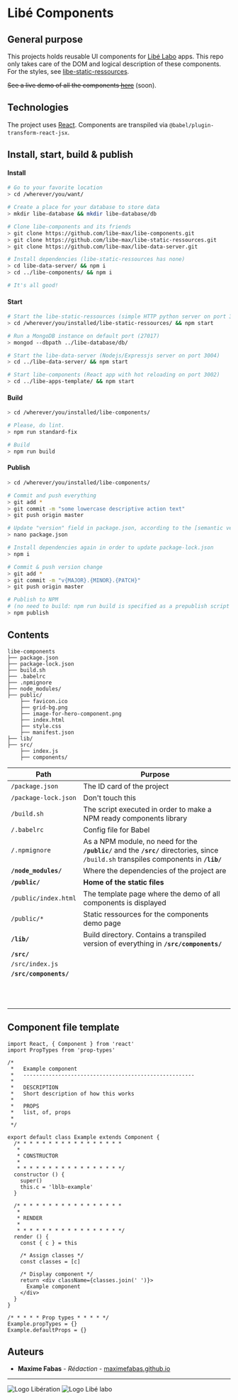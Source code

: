 # Libé Components

## General purpose

This projects holds reusable UI components for [Libé Labo](https://www.liberation.fr/libe-labo-data-nouveaux-formats,100538) apps. This repo only takes care of the DOM and logical description of these components. For the styles, see [libe-static-ressources](https://github.com/libe-max/libe-static-ressources/blob/master/README.md).

~~See a live demo of all the components [here](https://www.liberation.fr/apps/static/demo)~~ (soon).

## Technologies

The project uses [React](https://reactjs.org/). Components are transpiled via `@babel/plugin-transform-react-jsx`.

## Install, start, build & publish

#### Install

```bash
# Go to your favorite location
> cd /wherever/you/want/

# Create a place for your database to store data
> mkdir libe-database && mkdir libe-database/db

# Clone libe-components and its friends
> git clone https://github.com/libe-max/libe-components.git
> git clone https://github.com/libe-max/libe-static-ressources.git
> git clone https://github.com/libe-max/libe-data-server.git

# Install dependencies (libe-static-ressources has none)
> cd libe-data-server/ && npm i
> cd ../libe-components/ && npm i

# It's all good!
```

#### Start

```bash
# Start the libe-static-ressources (simple HTTP python server on port 3003)
> cd /wherever/you/installed/libe-static-ressources/ && npm start

# Run a MongoDB instance on default port (27017)
> mongod --dbpath ../libe-database/db/

# Start the libe-data-server (Nodejs/Expressjs server on port 3004)
> cd ../libe-data-server/ && npm start

# Start libe-components (React app with hot reloading on port 3002)
> cd ../libe-apps-template/ && npm start
```

#### Build

```bash
> cd /wherever/you/installed/libe-components/

# Please, do lint.
> npm run standard-fix

# Build
> npm run build
```

#### Publish

```bash
> cd /wherever/you/installed/libe-components/

# Commit and push everything
> git add *
> git commit -m "some lowercase descriptive action text"
> git push origin master

# Update "version" field in package.json, according to the [semantic versionning](https://semver.org/) method.
> nano package.json

# Install dependencies again in order to update package-lock.json
> npm i

# Commit & push version change
> git add *
> git commit -m "v{MAJOR}.{MINOR}.{PATCH}"
> git push origin master

# Publish to NPM
# (no need to build: npm run build is specified as a prepublish script in package.json)
> npm publish
```



## Contents

```
libe-components
├── package.json
├── package-lock.json
├── build.sh
├── .babelrc
├── .npmignore
├── node_modules/
├── public/
    ├── favicon.ico
    ├── grid-bg.png
    ├── image-for-hero-component.png
    ├── index.html
    ├── style.css
    ├── manifest.json
├── lib/
├── src/
    ├── index.js
    ├── components/
```



| Path                   | Purpose                                                      |
| ---------------------- | ------------------------------------------------------------ |
| `/package.json`        | The ID card of the project                                   |
| `/package-lock.json`   | Don't touch this                                             |
| `/build.sh`            | The script executed in order to make a NPM ready components library |
| `/.babelrc`            | Config file for Babel                                        |
| `/.npmignore`          | As a NPM module, no need for the **`/public/`** and the **`/src/`** directories, since `/build.sh`  transpiles components in **`/lib/`** |
| **`/node_modules/`**   | Where the dependencies of the project are                    |
| **`/public/`**         | **Home of the static files**                                 |
| `/public/index.html`   | The template page where the demo of all components is displayed |
| `/public/*`            | Static ressources for the components demo page               |
| **`/lib/`**            | Build directory. Contains a transpiled version of everything in **`/src/components/`** |
| **`/src/`**            |                                                              |
| `/src/index.js`        |                                                              |
| **`/src/components/`** |                                                              |
|                        |                                                              |
|                        |                                                              |
|                        |                                                              |
|                        |                                                              |
|                        |                                                              |
|                        |                                                              |
|                        |                                                              |
|                        |                                                              |
|                        |                                                              |
|                        |                                                              |
|                        |                                                              |



## Component file template

```react
import React, { Component } from 'react'
import PropTypes from 'prop-types'

/*
 *   Example component
 *   ------------------------------------------------------
 *
 *   DESCRIPTION
 *   Short description of how this works
 *
 *   PROPS
 *   list, of, props
 *
 */

export default class Example extends Component {
  /* * * * * * * * * * * * * * * * *
   *
   * CONSTRUCTOR
   *
   * * * * * * * * * * * * * * * * */
  constructor () {
    super()
    this.c = 'lblb-example'
  }

  /* * * * * * * * * * * * * * * * *
   *
   * RENDER
   *
   * * * * * * * * * * * * * * * * */
  render () {
    const { c } = this
    
    /* Assign classes */
    const classes = [c]

    /* Display component */
    return <div className={classes.join(' ')}>
      Example component
    </div>
  }
}

/* * * * * Prop types * * * * */
Example.propTypes = {}
Example.defaultProps = {}

```



## Auteurs

- **Maxime Fabas** - _Rédaction_ - [maximefabas.github.io](https://maximefabas.github.io)

___
![Logo Libération](https://www.liberation.fr/apps/static/assets/liberation-logo_raster_64.png)       ![Logo Libé labo](https://www.liberation.fr/apps/static/assets/libe-labo-logo_raster_64.png)




